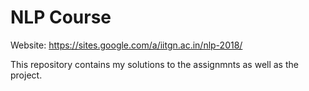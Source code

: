 # NLP Course

Website: https://sites.google.com/a/iitgn.ac.in/nlp-2018/

This repository contains my solutions to the assignmnts as well as the project.
